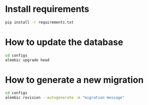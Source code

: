 
# Install requirements
```bash
pip install -r requirements.txt
```


# How to update the database
```bash
cd configs
alembic upgrade head
```

# How to generate a new migration
```bash
cd configs
alembic revision --autogenerate -m "migration message"
```
